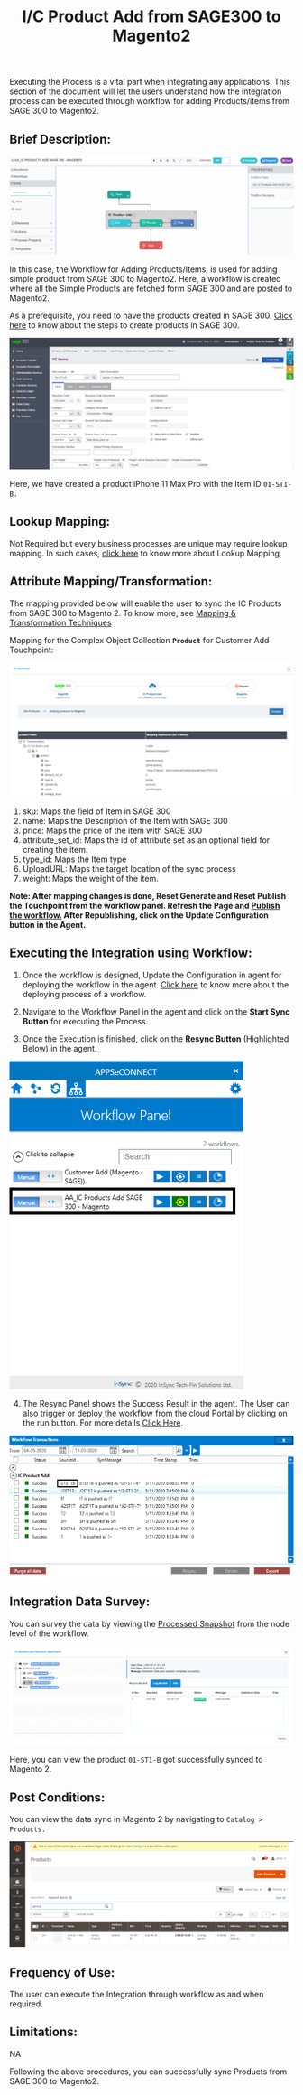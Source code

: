 ﻿---
title: "I/C Product Add from SAGE300 to Magento2"
toc: true
tag: developers
category: "Integration"
menus: 
    sagemagentointegration:
        title:  "I/C Product Add"
        icon: fa fa-wpexplorer
        identifier: sage300magentoproductadd
---
Executing the Process is a vital part when integrating any applications. This section of the document will let the users understand how the integration process can be executed through workflow for adding Products/items from SAGE  300 to Magento2.

## Brief Description:

![productadd1](\staticfiles\integration\Sage300-Magento\productadd1.png)

In this case, the Workflow for Adding Products/Items, is used for adding simple product from SAGE 300 to Magento2. Here, a workflow is created where all the Simple Products are fetched form SAGE 300 and are posted to Magento2.

As a prerequisite, you need to have the products created in SAGE 300. [Click here](/connectors/adding-product-in-sage/) to know about the steps to create products in SAGE 300.

![productadd2](\staticfiles\integration\Sage300-Magento\productadd2.png)

Here, we have created a product iPhone 11 Max Pro with the Item ID `01-ST1-B.`

## Lookup Mapping:

Not Required but every business processes are unique may require lookup mapping. In such cases, [click here](/transformation/using-lookups-for-value-exchange/) to know more about Lookup Mapping.

## Attribute Mapping/Transformation:

The mapping provided below will enable the user to sync the IC Products from SAGE 300 to Magento 2. To know more, see [Mapping & Transformation Techniques](/transformation/steps-to-cutomize-prebuilt-mapping/)

Mapping for the Complex Object Collection **`Product`** for Customer Add Touchpoint:

![productadd3](\staticfiles\integration\Sage300-Magento\productadd3.png)

1. sku: Maps the field of Item in SAGE 300
2. name: Maps the Description of the Item with SAGE 300
3. price: Maps the price of the item with SAGE 300
4. attribute_set_id: Maps the id of attribute set as an optional field for creating the item.
5. type_id: Maps the Item type
6. UploadURL: Maps the target location of the sync process
7. weight: Maps the weight of the item.

**Note: After mapping changes is done, Reset Generate and Reset Publish the Touchpoint from the workflow panel. Refresh the Page and [Publish the workflow.](/workflow/deploying-and-executing/#publishing-a-workflow) After Republishing, click on the Update Configuration button in the Agent.**

## Executing the Integration using Workflow:

1.	Once the workflow is designed, Update the Configuration in agent for deploying the workflow in the agent. [Click here](/workflow/deploying-and-executing/) to know more about the deploying process of a workflow.

2.	Navigate to the Workflow Panel in the agent and click on the **Start Sync Button** for executing the Process.

3.	Once the Execution is finished, click on the **Resync Button** (Highlighted Below) in the agent.

![productadd4](\staticfiles\integration\Sage300-Magento\productadd4.png)

4. The Resync Panel shows the Success Result in the agent. The User can also trigger or deploy the workflow from the cloud Portal by clicking on the run button. For more details [Click Here](/workflow/deploying-and-executing/#executing-the-workflow).

![productadd5](\staticfiles\integration\Sage300-Magento\productadd5.png)

## Integration Data Survey:

You can survey the data by viewing the [Processed Snapshot](/workflow/list-of-snapshot/)  from the node level of the workflow.

![productadd6](\staticfiles\integration\Sage300-Magento\productadd6.png)

Here, you can view the product `01-ST1-B` got successfully synced to Magento 2.

## Post Conditions:
You can view the data sync in Magento 2 by navigating to `Catalog > Products.`

![productadd7](\staticfiles\integration\Sage300-Magento\productadd7.png)

## Frequency of Use:

The user can execute the Integration through workflow as and when required. 

## Limitations:
NA

Following the above procedures, you can successfully sync Products from SAGE 300 to Magento2.


